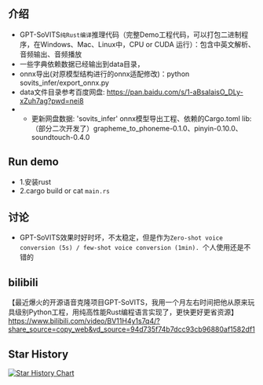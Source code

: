 ## 介绍

- GPT-SoVITS`纯Rust编译`推理代码（完整Demo工程代码，可以打包二进制程序，在Windows、Mac、Linux中，CPU or CUDA 运行）：包含中英文解析、音频输出、音频播放
- 一些字典依赖数据已经输出到data目录，
- onnx导出(对原模型结构进行的onnx适配修改)：python sovits_infer/export_onnx.py 
- data文件目录参考百度网盘: https://pan.baidu.com/s/1-aBsaIaisO_DLy-xZuh7ag?pwd=nei8
- - 更新网盘数据: 'sovits_infer' onnx模型导出工程、依赖的Cargo.toml lib: （部分二次开发了）grapheme_to_phoneme-0.1.0、pinyin-0.10.0、soundtouch-0.4.0

## Run demo
- 1.安装rust
- 2.cargo build or cat `main.rs`

## 讨论
- GPT-SoVITS效果时好时坏，不太稳定，但是作为`Zero-shot voice conversion (5s) / few-shot voice conversion (1min). `个人使用还是不错的

## bilibili
【最近爆火的开源语音克隆项目GPT-SoVITS，我用一个月左右时间把他从原来玩具级别Python工程，用纯高性能Rust编程语言实现了，更快更好更省资源】 https://www.bilibili.com/video/BV11H4y1s7q4/?share_source=copy_web&vd_source=94d735f74b7dcc93cb96880af1582df1


## Star History

[![Star History Chart](https://api.star-history.com/svg?repos=425776024/GPT-SoVITS-Rust&type=Date)](https://www.star-history.com/#425776024/GPT-SoVITS-Rust&Date)
